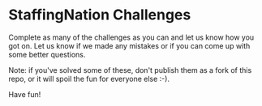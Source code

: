 # StaffingNation Challenges

Complete as many of the challenges as you can and let us know how you got on. Let us know if we made any mistakes or if you can come up with some better questions.


Note: if you've solved some of these, don't publish them as a fork of this repo, or it will spoil the fun for everyone else :-).


Have fun!
